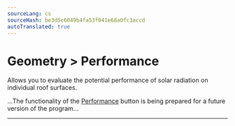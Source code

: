 ```yaml
---
sourceLang: cs
sourceHash: be3d5c6049b4fa53f041e68a0fc3accd
autoTranslated: true
---
```


<h1>Geometry &gt; Performance</h1>
<p>
Allows you to evaluate the potential performance of solar radiation on individual roof surfaces.
</p>

<p>
...The functionality of the <u>Performance</u> button is being prepared for a future version of the program...
</p>

<hr class="main">

<!-- product: HiStruct Roofs -->